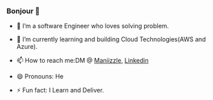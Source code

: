 ### Bonjour 👋

<!--
**Maniizzle/Maniizzle** is a ✨ _special_ ✨ repository because its `README.md` (this file) appears on your GitHub profile.

Here are some ideas to get you started:
-->
- 🔭 I’m a software Engineer who loves solving problem. 

- 🌱 I’m currently learning and building Cloud Technologies(AWS and Azure).
- 📫 How to reach me:DM @ [Maniizzle](https://twitter.com/MaNiiZZle), [Linkedin](https://www.linkedin.com/in/olamide-onakoya/)
- 😄 Pronouns: He
- ⚡ Fun fact: I Learn and Deliver.

<!-- - 🤔 I’m looking for help with ... -->
<!-- - 💬 Ask me about Problem Solving,Science  -->
